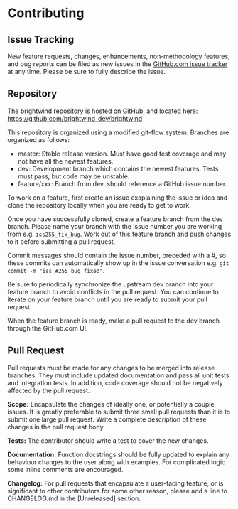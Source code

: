 Contributing
============

## Issue Tracking

New feature requests, changes, enhancements, non-methodology features, and bug reports can be filed as new issues in the
[GitHub.com issue tracker](https://github.com/brightwind-dev/brightwind/issues) at any time. Please be sure to fully describe the
issue.


## Repository

The brightwind repository is hosted on GitHub, and located here: https://github.com/brightwind-dev/brightwind

This repository is organized using a modified git-flow system. Branches are organized as follows:

- master: Stable release version. Must have good test coverage and may not have all the newest features.
- dev: Development branch which contains the newest features. Tests must pass, but code may be unstable.
- feature/xxx: Branch from dev, should reference a GitHub issue number.

To work on a feature, first create an issue exaplaining the issue or idea and clone the repository locally when you are ready to get to work.

Once you have successfully cloned, create a feature branch from the dev branch. Please name your branch with the issue number you are working from e.g. `iss255_fix_bug`. Work out of this feature branch and push changes to it before submitting a pull request.

Commit messages should contain the issue number, preceded with a #, so these commits can automatically show up in the issue conversation e.g. `git commit -m "iss #255 bug fixed"`.

Be sure to periodically synchronize the upstream dev branch into your feature branch to avoid conflicts in the pull request. You can continue to iterate on your feature branch until you are ready to submit your pull request.

When the feature branch is ready, make a pull request to the dev branch through the GitHub.com UI.

## Pull Request

Pull requests must be made for any changes to be merged into release branches.
They must include updated documentation and pass all unit tests and integration tests.
In addition, code coverage should not be negatively affected by the pull request.

**Scope:**
Encapsulate the changes of ideally one, or potentially a couple, issues.
It is greatly preferable to submit three small pull requests than it is to submit one large pull request.
Write a complete description of these changes in the pull request body.

**Tests:**
The contributor should write a test to cover the new changes.

**Documentation:**
Function docstrings should be fully updated to explain any behaviour changes to the user along with examples. For complicated logic some inline comments are encouraged.

**Changelog:** For pull requests that encapsulate a user-facing feature, or is significant to other contributors for some other reason, please add a line to CHANGELOG.md in the [Unreleased] section.
